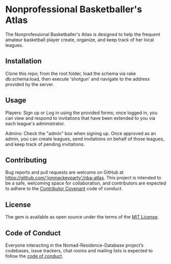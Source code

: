 # Nonprofessional Basketballer's Atlas

The Nonprofessional Basketballer's Atlas is designed to help the frequent amateur basketball player create, organize, and keep track of her local leagues.

## Installation

Clone this repo; from the root folder, load the schema via rake db:schema:load, then execute 'shotgun' and navigate to the address provided by the server.

## Usage

Players: Sign up or Log in using the provided forms; once logged in, you can view and respond to invitations that have been extended to you via each league's administrator.

Admins: Check the "admin" box when signing up.  Once approved as an admin, you can create leagues, send invitations on behalf of those leagues, and keep track of pending invitations.

## Contributing

Bug reports and pull requests are welcome on GitHub at https://github.com/'jonmackeyparty'/nba-atlas. This project is intended to be a safe, welcoming space for collaboration, and contributors are expected to adhere to the [Contributor Covenant](http://contributor-covenant.org) code of conduct.

## License

The gem is available as open source under the terms of the [MIT License](https://opensource.org/licenses/MIT).

## Code of Conduct

Everyone interacting in the Nomad-Residence-Database project’s codebases, issue trackers, chat rooms and mailing lists is expected to follow the [code of conduct](https://github.com/'jonmackeyparty'/nba-atlas/blob/master/CODE_OF_CONDUCT.md).
